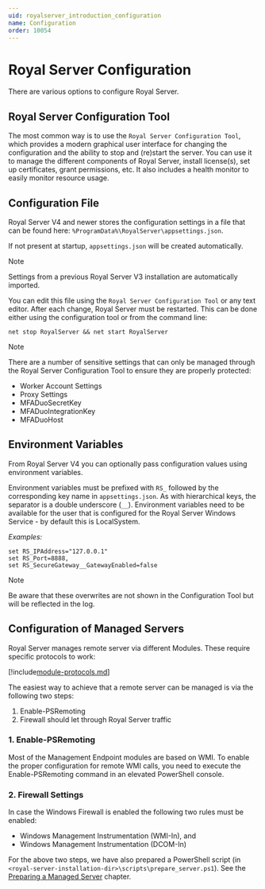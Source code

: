 ```yaml
---
uid: royalserver_introduction_configuration
name: Configuration
order: 10054
---
```


# Royal Server Configuration

There are various options to configure Royal Server.

## Royal Server Configuration Tool

The most common way is to use the `Royal Server Configuration Tool`, which provides a modern graphical user interface for changing the configuration and the ability to stop and (re)start the server. You can use it to manage the different components of Royal Server, install license(s), set up certificates, grant permissions, etc. It also includes a health monitor to easily monitor resource usage.

## Configuration File

Royal Server V4 and newer stores the configuration settings in a file that can be found here: `%ProgramData%\RoyalServer\appsettings.json`.

If not present at startup, `appsettings.json` will be created automatically.

> [!NOTE]
> Settings from a previous Royal Server V3 installation are automatically imported.

You can edit this file using the `Royal Server Configuration Tool` or any text editor. After each change, Royal Server must be restarted.
This can be done either using the configuration tool or from the command line:

```
net stop RoyalServer && net start RoyalServer
```

> [!NOTE]
> There are a number of sensitive settings that can only be managed through the Royal Server Configuration Tool to ensure they are properly protected:
>
> - Worker Account Settings
> - Proxy Settings
> - MFADuoSecretKey
> - MFADuoIntegrationKey
> - MFADuoHost

## Environment Variables

From Royal Server V4 you can optionally pass configuration values using environment variables.

Environment variables must be prefixed with `RS_` followed by the corresponding key name in `appsettings.json`.
As with hierarchical keys, the separator is a double underscore (`__`). Environment variables need to be available for the user that is configured for 
the Royal Server Windows Service - by default this is LocalSystem. 

_Examples:_

```
set RS_IPAddress="127.0.0.1"
set RS_Port=8888,
set RS_SecureGateway__GatewayEnabled=false
```

> [!NOTE]
> Be aware that these overwrites are not shown in the Configuration Tool but will be reflected in the log.

## Configuration of Managed Servers

Royal Server manages remote server via different Modules. These require specific protocols to work:

[!include[module-protocols.md](../_shared/module-protocols.md)]

The easiest way to achieve that a remote server can be managed is via the following two steps:

1.  Enable-PSRemoting
2.  Firewall should let through Royal Server traffic

### 1. Enable-PSRemoting

Most of the Management Endpoint modules are based on WMI. To enable the proper configuration for remote WMI calls, you need to execute the Enable-PSRemoting command in an elevated PowerShell console.

### 2. Firewall Settings

In case the Windows Firewall is enabled the following two rules must be enabled:

- Windows Management Instrumentation (WMI-In), and
- Windows Management Instrumentation (DCOM-In)

For the above two steps, we have also prepared a PowerShell script (in `<royal-server-installation-dir>\scripts\prepare_server.ps1`). See the [Preparing a Managed Server](xref:royalserver_advanced_management_scripts_prepare) chapter.
